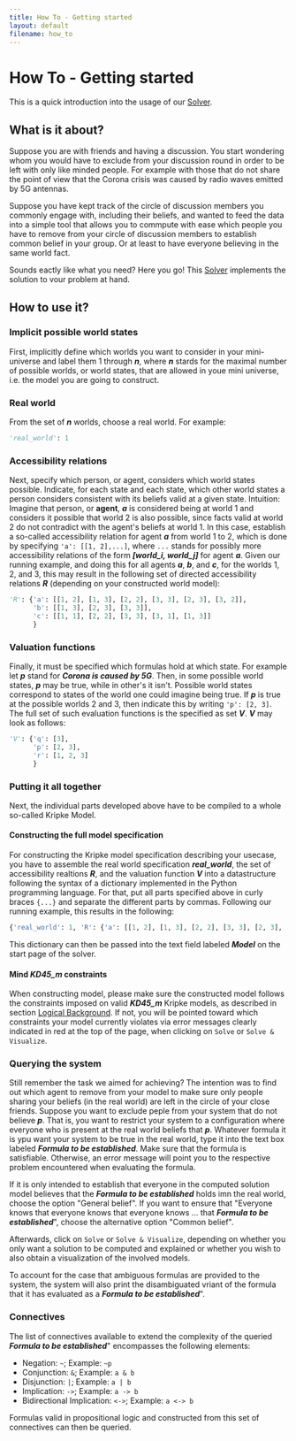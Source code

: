 ```yaml
---
title: How To - Getting started
layout: default
filename: how_to
--- 
```

# How To - Getting started

This is a quick introduction into the usage of our [Solver](https://bick95.pythonanywhere.com/). 

## What is it about? 

Suppose you are with friends and having a discussion. You start wondering whom you would have to exclude from your discussion round in order to be left with only like minded people. For example with those that do not share the point of view that the Corona crisis was caused by radio waves emitted by 5G antennas. 

Suppose you have kept track of the circle of discussion members you commonly engage with, including their beliefs, and wanted to feed the data into a simple tool that allows you to commpute with ease which people you have to remove from your circle of discussion members to establish common belief in your group. Or at least to have everyone believing in the same world fact. 

Sounds eactly like what you need? Here you go! This [Solver](https://bick95.pythonanywhere.com/) implements the solution to vour problem at hand. 

## How to use it?

### Implicit possible world states

First, implicitly define which worlds you want to consider in your mini-universe and label them 1 through **_n_**, where **_n_** stards for the maximal number of possible worlds, or world states, that are allowed in youe mini universe, i.e. the model you are going to construct. 

### Real world

From the set of **_n_** worlds, choose a real world. For example:

```python
'real_world': 1
```

### Accessibility relations

Next, specify which person, or agent, considers which world states possible. Indicate, for each state and each state, which other world states a person considers consistent with its beliefs valid at a given state. 
Intuition: Imagine that person, or **agent**, **_a_** is considered being at world 1 and considers it possible that world 2 is also possible, since facts valid at world 2 do not contradict with the agent's beliefs at world 1. 
In this case, establish a so-called accessibility relation for agent **_a_** from world 1 to 2, which is done by specifying `'a': [[1, 2],...]`, where `...` stands for possibly more accessibility relations of the form **_[world_i, world_j]_** for agent **_a_**. Given our running example, and doing this for all agents **_a_**, **_b_**, and **_c_**, for the worlds 1, 2, and 3, this may result in the following set of directed accessibility relations **_R_** (depending on your constructed world model):

```python
'R': {'a': [[1, 2], [1, 3], [2, 2], [3, 3], [2, 3], [3, 2]], 
      'b': [[1, 3], [2, 3], [3, 3]], 
      'c': [[1, 1], [2, 2], [3, 3], [3, 1], [1, 3]]
      }
```

### Valuation functions

Finally, it must be specified which formulas hold at which state. For example let **_p_** stand for **_Corona is caused by 5G_**. Then, in some possible world states, **_p_** may be true, while in other's it isn't. Possible world states correspond to states of the world one could imagine being true. If **_p_** is true at the possible worlds 2 and 3, then indicate this by writing `'p': [2, 3]`. The full set of such evaluation functions is the specified as set **_V_**. **_V_** may look as follows:

```python
'V': {'q': [3], 
      'p': [2, 3], 
      'r': [1, 2, 3]
      }
```

### Putting it all together

Next, the individual parts developed above have to be compiled to a whole so-called Kripke Model. 

#### Constructing the full model specification

For constructing the Kripke model specification describing your usecase, you have to assemble the real world specification **_real_world_**, the set of accessibility realtions **_R_**, and the valuation function **_V_** into a datastructure following the syntax of a dictionary implemented in the Python programming language. For that, put all parts specified above in curly braces `{...}` and separate the different parts by commas. Following our running example, this results in the following:

```python
{'real_world': 1, 'R': {'a': [[1, 2], [1, 3], [2, 2], [3, 3], [2, 3], [3, 2]], 'b': [[1, 3], [2, 3], [3, 3]], 'c': [[1, 1], [2, 2], [3, 3], [3, 1], [1, 3]]}, 'V': {'q': [3], 'p': [2, 3], 'r': [1, 2, 3]}}
```

This dictionary can then be passed into the text field labeled **_Model_** on the start page of the solver. 

#### Mind **_KD45_m_** constraints

When constructing model, please make sure the constructed model follows the constraints imposed on valid **_KD45_m_** Kripke models, as described in section [Logical Background](https://bick95.github.io/beliefmaker/logical_background). If not, you will be pointed toward which constraints your model currently violates via error messages clearly indicated in red at the top of the page, when clicking on `Solve` or `Solve & Visualize`. 

### Querying the system

Still remember the task we aimed for achieving? The intention was to find out which agent to remove from your model to make sure only people sharing your beliefs (in the real world) are left in the circle of your close friends. Suppose you want to exclude peple from your system that do not believe **_p_**. That is, you want to restrict your system to a configuration where everyone who is present at the real world beliefs that **_p_**. 
Whatever formula it is ypu want your system to be true in the real world, type it into the text box labeled **_Formula to be established_**. Make sure that the formula is satisfiable. Otherwise, an error message will point you to the respective problem encountered when evaluating the formula. 

If it is only intended to establish that everyone in the computed solution model believes that the **_Formula to be established_** holds imn the real world, choose the option "General belief". If you want to ensure that "Everyone knows that everyone knows that everyone knows ... that **_Formula to be established_**", choose the alternative option "Common belief". 

Afterwards, click on `Solve` or `Solve & Visualize`, depending on whether you only want a solution to be computed and explained or whether you wish to also obtain a visualization of the involved models. 

To account for the case that ambiguous formulas are provided to the system, the system will also print the disambiguated vriant of the formula that it has evaluated as a **_Formula to be established_**". 

### Connectives

The list of connectives available to extend the complexity of the queried **_Formula to be established_**" encompasses the following elements: 

* Negation: `~`; Example: `~p`
* Conjunction: `&`; Example: `a & b`
* Disjunction:  `|`; Example: `a | b` 
* Implication: `->`; Example: `a -> b`
* Bidirectional Implication: `<->`; Example: `a <-> b`

Formulas valid in propositional logic and constructed from this set of connectives can then be queried. 

